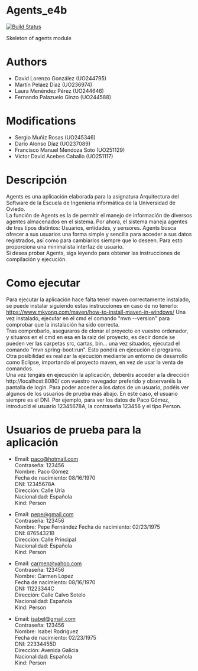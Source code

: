 

# Agents_e4b

[![Build Status](https://travis-ci.org/Arquisoft/Agents_e4b.svg?branch=master)](https://travis-ci.org/Arquisoft/Agents_e4b)


Skeleton of agents module

# Authors

- David Lorenzo González (UO244795)
- Martín Peláez Díaz (UO236974)
- Laura Menéndez Pérez (UO244646)
- Fernando Palazuelo Ginzo (UO244588)

# Modifications
- Sergio Muñiz Rosas (UO245346)
- Darío Alonso Díaz (UO237089)
- Francisco Manuel Mendoza Soto (UO251129)
- Victor David Acebes Caballo (UO251117)

# Descripción

Agents es una aplicación elaborada para la asignatura Arquitectura del Software de la Escuela de Ingeniería informática de la Universidad de Oviedo.
<br>
La función de Agents es la de permitir el manejo de información de diversos agentes almacenados en el sistema. Por ahora, el sistema maneja agentes de tres tipos distintos: Usuarios, entidades, y sensores.
Agents busca ofrecer a sus usuarios una forma simple y sencilla para acceder a sus datos registrados, así como para cambiarlos siempre que lo deseen. Para esto proporciona una minimalista interfaz de usuario.
<br>
Si desea probar Agents, siga leyendo para obtener las instrucciones de compilación y ejecución.

# Como ejecutar
Para ejecutar la aplicación hace falta tener maven correctamente instalado, se puede instalar siguiendo estas instrucciones en caso de no tenerlo: https://www.mkyong.com/maven/how-to-install-maven-in-windows/ 
Una vez instalado, ejecutar en el cmd el comando "mvn --version" para comprobar que la instalación ha sido correcta.
<br>
Tras comprobarlo, aseguraros de clonar el proyecto en vuestro ordenador, y situaros en el cmd en esa en la raiz del proyecto, es decir donde se pueden ver las carpetas src, cartas, bin... una vez situados, ejecutad el comando "mvn spring-boot:run". Esto pondrá en ejecución el programa.
Otra posibilidad es realizar la ejecución mediante un entorno de desarrollo como Eclipse, importando el proyecto maven, en vez de usar la venta de comandos.
<br>
Una vez tengáis en ejecución la aplicación, deberéis acceder a la dirección http://localhost:8080/ con vuestro navegador preferido y observaréis la pantalla de login. Para poder acceder a los datos de un usuario, podéis ver algunos de los usuarios de prueba más abajo. En este caso, el usuario siempre es el DNI. Por ejemplo, para ver los datos de Paco Gómez, introducid el usuario 12345678A, la contraseña 123456 y el tipo Person.

# Usuarios de prueba para la aplicación

- Email: paco@hotmail.com <br>
  Contraseña: 123456 <br>
  Nombre: Paco Gómez <br>
  Fecha de nacimiento: 08/16/1970 <br>
  DNI: 12345678A <br>
  Dirección: Calle Uría <br>
  Nacionalidad: Española <br>
  Kind: Person  <br>

- Email: pepe@gmail.com <br>
 Contraseña: 123456 <br>
 Nombre: Pepe Fernández
 Fecha de nacimiento: 02/23/1975 <br>
 DNI: 87654321B <br>
 Dirección: Calle Principal <br>
 Nacionalidad: Española <br>
 Kind: Person  <br>

- Email: carmen@yahoo.com <br>
 Contraseña: 123456 <br>
 Nombre: Carmen López <br>
 Fecha de nacimiento: 08/16/1970 <br>
 DNI: 11223344C <br>
 Dirección: Calle Calvo Sotelo <br>
 Nacionalidad: Española <br>
 Kind: Person  <br>

- Email: isabel@gmail.com <br>
 Contraseña: 123456 <br>
 Nombre: Isabel Rodríguez <br>
 Fecha de nacimiento: 02/23/1975 <br>
 DNI: 22334455D <br>
 Dirección: Avenida Galicia <br>
 Nacionalidad: Española <br>
 Kind: Person  <br>


